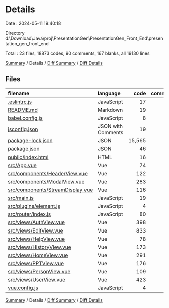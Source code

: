 # Details

Date : 2024-05-11 19:40:18

Directory d:\\Download\\Java\\proj\\PresentationGen\\PresentationGen_Front_End\\presentation_gen_front_end

Total : 23 files,  18873 codes, 90 comments, 167 blanks, all 19130 lines

[Summary](results.md) / Details / [Diff Summary](diff.md) / [Diff Details](diff-details.md)

## Files
| filename | language | code | comment | blank | total |
| :--- | :--- | ---: | ---: | ---: | ---: |
| [.eslintrc.js](/.eslintrc.js) | JavaScript | 17 | 0 | 1 | 18 |
| [README.md](/README.md) | Markdown | 19 | 0 | 6 | 25 |
| [babel.config.js](/babel.config.js) | JavaScript | 8 | 0 | 1 | 9 |
| [jsconfig.json](/jsconfig.json) | JSON with Comments | 19 | 0 | 1 | 20 |
| [package-lock.json](/package-lock.json) | JSON | 15,565 | 0 | 1 | 15,566 |
| [package.json](/package.json) | JSON | 46 | 0 | 1 | 47 |
| [public/index.html](/public/index.html) | HTML | 16 | 1 | 1 | 18 |
| [src/App.vue](/src/App.vue) | Vue | 74 | 7 | 11 | 92 |
| [src/components/HeaderView.vue](/src/components/HeaderView.vue) | Vue | 122 | 1 | 3 | 126 |
| [src/components/ModalView.vue](/src/components/ModalView.vue) | Vue | 283 | 2 | 16 | 301 |
| [src/components/StreamDisplay.vue](/src/components/StreamDisplay.vue) | Vue | 116 | 4 | 8 | 128 |
| [src/main.js](/src/main.js) | JavaScript | 19 | 1 | 6 | 26 |
| [src/plugins/element.js](/src/plugins/element.js) | JavaScript | 4 | 0 | 2 | 6 |
| [src/router/index.js](/src/router/index.js) | JavaScript | 80 | 1 | 7 | 88 |
| [src/views/AuthView.vue](/src/views/AuthView.vue) | Vue | 398 | 6 | 25 | 429 |
| [src/views/EditView.vue](/src/views/EditView.vue) | Vue | 833 | 49 | 28 | 910 |
| [src/views/HelpView.vue](/src/views/HelpView.vue) | Vue | 78 | 0 | 5 | 83 |
| [src/views/HistoryView.vue](/src/views/HistoryView.vue) | Vue | 173 | 0 | 9 | 182 |
| [src/views/HomeView.vue](/src/views/HomeView.vue) | Vue | 291 | 7 | 18 | 316 |
| [src/views/PPTView.vue](/src/views/PPTView.vue) | Vue | 176 | 4 | 4 | 184 |
| [src/views/PersonView.vue](/src/views/PersonView.vue) | Vue | 109 | 4 | 6 | 119 |
| [src/views/UserView.vue](/src/views/UserView.vue) | Vue | 423 | 3 | 6 | 432 |
| [vue.config.js](/vue.config.js) | JavaScript | 4 | 0 | 1 | 5 |

[Summary](results.md) / Details / [Diff Summary](diff.md) / [Diff Details](diff-details.md)